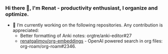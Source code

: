 ### Hi there 👋, I'm Renat - productivity enthusiast, I organize and optimize. 

- 🔭 I’m currently working on the following repositories. Any contribution is appreciated:
  - Better formatting of Anki notes: orgtre/anki-editor#27
  - [renatgalimov/org-embeddings](https://github.com/renatgalimov/org-embeddings) - OpenAI powered search in org files: org-roam/org-roam#2346. 

<!--
**renatgalimov/renatgalimov** is a ✨ _special_ ✨ repository because its `README.md` (this file) appears on your GitHub profile.

Here are some ideas to get you started:

- 🌱 I’m currently learning ...
- 👯 I’m looking to collaborate on ...
- 🤔 I’m looking for help with ...
- 💬 Ask me about ...
- 📫 How to reach me: ...
- 😄 Pronouns: ...
- ⚡ Fun fact: ...
-->
